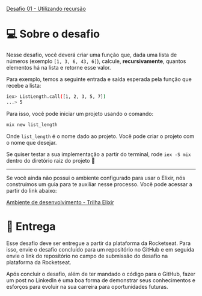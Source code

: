 [Desafio 01 - Utilizando recursão](https://www.notion.so/Desafio-01-Utilizando-recurs-o-ebe28f949fc84d67be3758dfde4358e8)

# 💻 Sobre o desafio

Nesse desafio, você deverá criar uma função que, dada uma lista de números (exemplo `[1, 3, 6, 43, 6]`), calcule, **recursivamente**, quantos elementos há na lista e retorne esse valor.

Para exemplo, temos a seguinte entrada e saída esperada pela função que recebe a lista:

```bash
iex> ListLength.call([1, 2, 3, 5, 7])
...> 5
```

Para isso, você pode iniciar um projeto usando o comando:

```bash
mix new list_length
```

Onde `list_length` é o nome dado ao projeto. Você pode criar o projeto com o nome que desejar.

Se quiser testar a sua implementação a partir do terminal, rode `iex -S mix` dentro do diretório raiz do projeto 🚀

---

Se você ainda não possui o ambiente configurado para usar o Elixir, nós construímos um guia para te auxiliar nesse processo. Você pode acessar a partir do link abaixo:

[Ambiente de desenvolvimento - Trilha Elixir](https://www.notion.so/Ambiente-de-desenvolvimento-Trilha-Elixir-aa2399b4ec17447582d04cbce8ffa12f)

# 📅 Entrega

Esse desafio deve ser entregue a partir da plataforma da Rocketseat. Para isso, envie o desafio concluído para um repositório no GitHub e em seguida envie o link do repositório no campo de submissão do desafio na plataforma da Rocketseat. 

Após concluir o desafio, além de ter mandado o código para o GitHub, fazer um post no LinkedIn é uma boa forma de demonstrar seus conhecimentos e esforços para evoluir na sua carreira para oportunidades futuras.